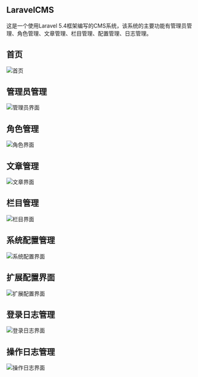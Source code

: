 LaravelCMS
---

这是一个使用Laravel 5.4框架编写的CMS系统，该系统的主要功能有管理员管理、角色管理、文章管理、栏目管理、配置管理、日志管理。

首页
---
![首页](http://i.imgur.com/5deW7cg.png)

管理员管理
---
![管理员界面](http://i.imgur.com/eXOfMwh.png)

角色管理
---
![角色界面](http://i.imgur.com/1zWcXnU.png)

文章管理
---
![文章界面](http://i.imgur.com/BokHKHt.png)

栏目管理
---
![栏目界面](http://i.imgur.com/Yqq8pxQ.png)

系统配置管理
---
![系统配置界面](http://i.imgur.com/ITKR3Ki.png)

扩展配置界面
---
![扩展配置界面](http://i.imgur.com/AYFFFeG.png)

登录日志管理
---
![登录日志界面](http://i.imgur.com/spC1jTR.png)

操作日志管理
---
![操作日志界面](http://i.imgur.com/95N25Tt.png)